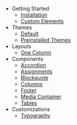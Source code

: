 - Getting Started
  - [Installation](/getting-started/installation.md)
  - [Custom Elements](/getting-started/custom-elements.md)
- Themes
  - [Default](/themes/default.md)
  - [Preinstalled Themes](/themes/preinstalled-themes.md)
- Layouts
  - [One Column](/layouts/one-column.md)
- Components
  - [Accordion](/components/accordion.md)
  - [Assignments](/components/assignments.md)
  - [Blockquote](/components/blockquote.md)
  - [Columns](/components/columns.md)
  - [Footer](/components/footer.md)
  - [Media Container](/components/media-widget.md)
  - [Tables](/components/tables.md)
- Customizations
  - [Typography](/customizations/typography.md)
